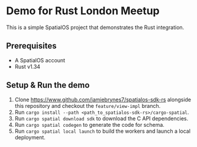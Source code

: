 # Demo for Rust London Meetup

This is a simple SpatialOS project that demonstrates the Rust integration. 

## Prerequisites 

- A SpatialOS account
- Rust v1.34

## Setup & Run the demo

1. Clone https://www.github.com/jamiebrynes7/spatialos-sdk-rs alongside this repository and checkout the `feature/view-impl` branch. 
2. Run `cargo install --path <path_to_spatialos-sdk-rs>/cargo-spatial`.
3. Run `cargo spatial download sdk` to download the C API dependencies.
4. Run `cargo spatial codegen` to generate the code for schema.
5. Run `cargo spatial local launch` to build the workers and launch a local deployment.

